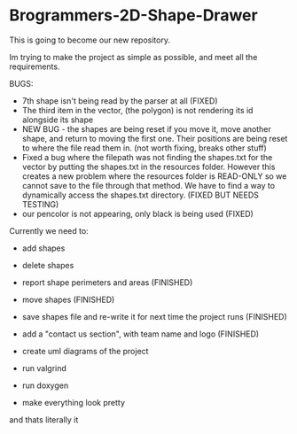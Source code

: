 # Brogrammers-2D-Shape-Drawer

This is going to become our new repository.

Im trying to make the project as simple as possible, and meet all the requirements. 



BUGS:
- 7th shape isn't being read by the parser at all (FIXED)
- The third item in the vector, (the polygon) is not rendering its id alongside its shape
- NEW BUG - the shapes are being reset if you move it, move another shape, and return to moving the first one. Their positions are being reset to where the file read them in. (not worth fixing, breaks other stuff)
- Fixed a bug where the filepath was not finding the shapes.txt for the vector by putting the shapes.txt in the resources folder. However this creates a new problem where the resources folder is READ-ONLY so we cannot save to the file through that method. We have to find a way to dynamically access the shapes.txt directory. (FIXED BUT NEEDS TESTING)
- our pencolor is not appearing, only black is being used (FIXED)

Currently we need to:

- add shapes
- delete shapes
- report shape perimeters and areas (FINISHED)
- move shapes (FINISHED)
- save shapes file and re-write it for next time the project runs (FINISHED)

- add a "contact us section", with team name and logo (FINISHED)

- create uml diagrams of the project
- run valgrind
- run doxygen

- make everything look pretty

and thats literally it



